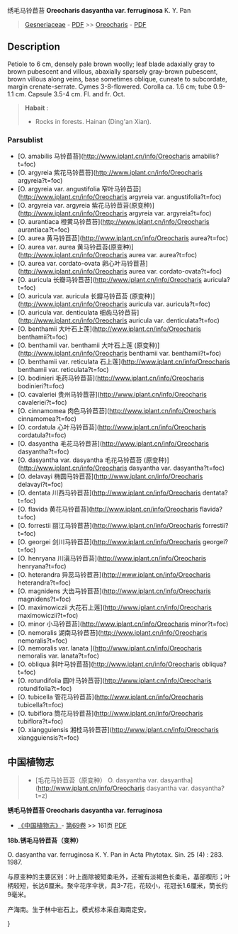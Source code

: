 绣毛马铃苣苔 **Oreocharis dasyantha var. ferruginosa** K. Y. Pan

> [Gesneriaceae](http://www.iplant.cn/info/Gesneriaceae?t=foc) - [PDF](http://www.iplant.cn/foc/pdf/Gesneriaceae.pdf) >> [Oreocharis](http://www.iplant.cn/info/Oreocharis?t=foc) - [PDF](http://www.iplant.cn/foc/pdf/Oreocharis.pdf)

## Description

Petiole to 6 cm, densely pale brown woolly; leaf blade adaxially gray to brown pubescent and villous, abaxially sparsely gray-brown pubescent, brown villous along veins, base sometimes oblique, cuneate to subcordate, margin crenate-serrate. Cymes 3-8-flowered. Corolla ca. 1.6 cm; tube 0.9-1.1 cm. Capsule 3.5-4 cm. Fl. and fr. Oct.


> **Habait** : 
>* Rocks in forests. Hainan (Ding'an Xian).



### Parsublist

* [O.  amabilis  马铃苣苔](http://www.iplant.cn/info/Oreocharis amabilis?t=foc)
* [O.  argyreia  紫花马铃苣苔](http://www.iplant.cn/info/Oreocharis argyreia?t=foc)
* [O.  argyreia var. angustifolia  窄叶马铃苣苔](http://www.iplant.cn/info/Oreocharis argyreia var. angustifolia?t=foc)
* [O.  argyreia var. argyreia  紫花马铃苣苔(原变种)](http://www.iplant.cn/info/Oreocharis argyreia var. argyreia?t=foc)
* [O.  aurantiaca  橙黄马铃苣苔](http://www.iplant.cn/info/Oreocharis aurantiaca?t=foc)
* [O.  aurea  黄马铃苣苔](http://www.iplant.cn/info/Oreocharis aurea?t=foc)
* [O.  aurea var. aurea  黄马铃苣苔(原变种)](http://www.iplant.cn/info/Oreocharis aurea var. aurea?t=foc)
* [O.  aurea var. cordato-ovata  卵心叶马铃苣苔](http://www.iplant.cn/info/Oreocharis aurea var. cordato-ovata?t=foc)
* [O.  auricula  长瓣马铃苣苔](http://www.iplant.cn/info/Oreocharis auricula?t=foc)
* [O.  auricula var. auricula  长瓣马铃苣苔 (原变种)](http://www.iplant.cn/info/Oreocharis auricula var. auricula?t=foc)
* [O.  auricula var. denticulata  细齿马铃苣苔](http://www.iplant.cn/info/Oreocharis auricula var. denticulata?t=foc)
* [O.  benthamii  大叶石上莲](http://www.iplant.cn/info/Oreocharis benthamii?t=foc)
* [O.  benthamii var. benthamii  大叶石上莲 (原变种)](http://www.iplant.cn/info/Oreocharis benthamii var. benthamii?t=foc)
* [O.  benthamii var. reticulata  石上莲](http://www.iplant.cn/info/Oreocharis benthamii var. reticulata?t=foc)
* [O.  bodinieri  毛药马铃苣苔](http://www.iplant.cn/info/Oreocharis bodinieri?t=foc)
* [O.  cavaleriei  贵州马铃苣苔](http://www.iplant.cn/info/Oreocharis cavaleriei?t=foc)
* [O.  cinnamomea  肉色马铃苣苔](http://www.iplant.cn/info/Oreocharis cinnamomea?t=foc)
* [O.  cordatula  心叶马铃苣苔](http://www.iplant.cn/info/Oreocharis cordatula?t=foc)
* [O.  dasyantha  毛花马铃苣苔](http://www.iplant.cn/info/Oreocharis dasyantha?t=foc)
* [O.  dasyantha var. dasyantha  毛花马铃苣苔 (原变种)](http://www.iplant.cn/info/Oreocharis dasyantha var. dasyantha?t=foc)
* [O.  delavayi  椭圆马铃苣苔](http://www.iplant.cn/info/Oreocharis delavayi?t=foc)
* [O.  dentata  川西马铃苣苔](http://www.iplant.cn/info/Oreocharis dentata?t=foc)
* [O.  flavida  黄花马铃苣苔](http://www.iplant.cn/info/Oreocharis flavida?t=foc)
* [O.  forrestii  丽江马铃苣苔](http://www.iplant.cn/info/Oreocharis forrestii?t=foc)
* [O.  georgei  剑川马铃苣苔](http://www.iplant.cn/info/Oreocharis georgei?t=foc)
* [O.  henryana  川滇马铃苣苔](http://www.iplant.cn/info/Oreocharis henryana?t=foc)
* [O.  heterandra  异蕊马铃苣苔](http://www.iplant.cn/info/Oreocharis heterandra?t=foc)
* [O.  magnidens  大齿马铃苣苔](http://www.iplant.cn/info/Oreocharis magnidens?t=foc)
* [O.  maximowiczii  大花石上莲](http://www.iplant.cn/info/Oreocharis maximowiczii?t=foc)
* [O.  minor  小马铃苣苔](http://www.iplant.cn/info/Oreocharis minor?t=foc)
* [O.  nemoralis  湖南马铃苣苔](http://www.iplant.cn/info/Oreocharis nemoralis?t=foc)
* [O.  nemoralis var. lanata  ](http://www.iplant.cn/info/Oreocharis nemoralis var. lanata?t=foc)
* [O.  obliqua  斜叶马铃苣苔](http://www.iplant.cn/info/Oreocharis obliqua?t=foc)
* [O.  rotundifolia  圆叶马铃苣苔](http://www.iplant.cn/info/Oreocharis rotundifolia?t=foc)
* [O.  tubicella  管花马铃苣苔](http://www.iplant.cn/info/Oreocharis tubicella?t=foc)
* [O.  tubiflora  筒花马铃苣苔](http://www.iplant.cn/info/Oreocharis tubiflora?t=foc)
* [O.  xiangguiensis  湘桂马铃苣苔](http://www.iplant.cn/info/Oreocharis xiangguiensis?t=foc)

## 中国植物志

> * [毛花马铃苣苔（原变种）  O.  dasyantha var. dasyantha](http://www.iplant.cn/info/Oreocharis dasyantha var. dasyantha?t=z)


**锈毛马铃苣苔 Oreocharis dasyantha var. ferruginosa**

* [《中国植物志》](http://www.iplant.cn/frps)- [第69卷](http://www.iplant.cn/frps/vol/69) >> 161页 [PDF](http://www.iplant.cn/frps/pdf/69/161.pdf)


**18b.锈毛马铃苣苔（变种）**

O. dasyantha var. ferruginosa K. Y. Pan in Acta Phytotax. Sin. 25 (4) : 283. 1987.

与原变种的主要区别：叶上面除被短柔毛外，还被有淡褐色长柔毛，基部楔形；叶柄较短，长达6厘米。聚伞花序伞状，具3-7花，花较小，花冠长1.6厘米，筒长约9毫米。

产海南。生于林中岩石上。模式标本采自海南定安。



}